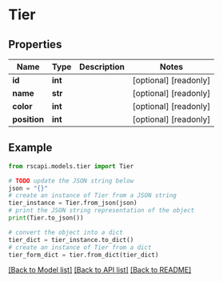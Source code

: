 # Tier


## Properties

Name | Type | Description | Notes
------------ | ------------- | ------------- | -------------
**id** | **int** |  | [optional] [readonly] 
**name** | **str** |  | [optional] [readonly] 
**color** | **int** |  | [optional] [readonly] 
**position** | **int** |  | [optional] [readonly] 

## Example

```python
from rscapi.models.tier import Tier

# TODO update the JSON string below
json = "{}"
# create an instance of Tier from a JSON string
tier_instance = Tier.from_json(json)
# print the JSON string representation of the object
print(Tier.to_json())

# convert the object into a dict
tier_dict = tier_instance.to_dict()
# create an instance of Tier from a dict
tier_form_dict = tier.from_dict(tier_dict)
```
[[Back to Model list]](../README.md#documentation-for-models) [[Back to API list]](../README.md#documentation-for-api-endpoints) [[Back to README]](../README.md)


